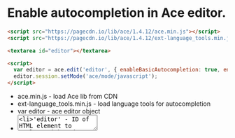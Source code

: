 # Enable autocompletion in Ace editor.

```html
<script src="https://pagecdn.io/lib/ace/1.4.12/ace.min.js"></script>
<script src="https://pagecdn.io/lib/ace/1.4.12/ext-language_tools.min.js"></script>

<textarea id="editor"></textarea>

<script>
  var editor = ace.edit('editor', { enableBasicAutocompletion: true, enableSnippets: true, enableLiveAutocompletion: true });
  editor.session.setMode('ace/mode/javascript');
</script>
```

- ace.min.js - load Ace lib from CDN
- ext-language_tools.min.js - load language tools for autocompletion
- var editor - ace editor object
- <textarea id="editor" - HTML element to replace with Ace editor
- 'editor' - ID of HTML element to replace with code editor
- enableBasicAutocompletion - enables autocompletion
- enableSnippets - enables custom snippets
- enableLiveAutocompletion - enables live code suggestions
